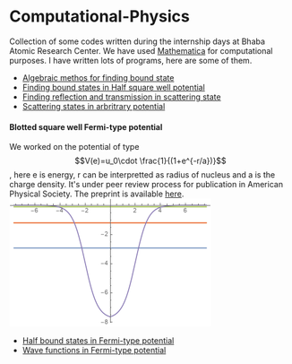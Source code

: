 # Computational-Physics
Collection of some codes written during the internship days at Bhaba Atomic Research Center. We have used [Mathematica](http://www.wolfram.com/mathematica/) for computational purposes. I have written lots of programs, here are some of them.

* [Algebraic methos for finding bound state](https://github.com/t-gos7/Computational-Physics/blob/master/AlgebraicMethod.nb)
* [Finding bound states in Half square well potential](https://github.com/t-gos7/Computational-Physics/blob/master/BoundStates-in-Half-square-well.nb)
* [Finding reflection and transmission in scattering state](https://github.com/t-gos7/Computational-Physics/blob/master/Scattering-Reflection-and-transmission.nb)
* [Scattering states in arbritrary potential](https://github.com/t-gos7/Computational-Physics/blob/master/Arbritrary-potential-Scattering-state.nb)

#### Blotted square well Fermi-type potential
We worked on the potential of type $$V(e)=u_0\cdot \frac{1}{(1+e^{-r/a})}$$, here e is energy, r can be interpretted as radius of
nucleus and a is the charge density. It's under peer review process for publication in American Physical Society. The preprint is available [here](https://arxiv.org/abs/1904.02284). 
![Blotted square well potential for r=2,a=0.5](https://github.com/t-gos7/Computational-Physics/blob/master/fermi.png)

* [Half bound states in Fermi-type potential](https://github.com/t-gos7/Computational-Physics/blob/master/Fermi-half-bound-state.nb)
* [Wave functions in Fermi-type potential](https://github.com/t-gos7/Computational-Physics/blob/master/FermiPotential-GaussHyperGeometricFunc.nb)

